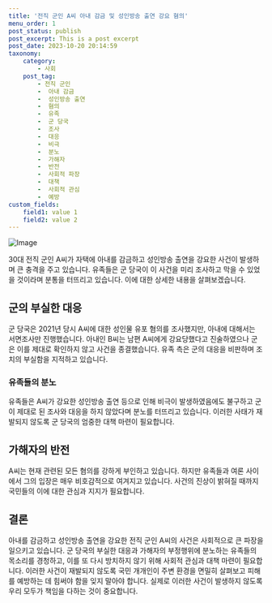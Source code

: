 ```yaml
---
title: '전직 군인 A씨 아내 감금 및 성인방송 출연 강요 혐의'
menu_order: 1
post_status: publish
post_excerpt: This is a post excerpt
post_date: 2023-10-20 20:14:59
taxonomy:
    category:
        - 사회
    post_tag:
        - 전직 군인
        -  아내 감금
        -  성인방송 출연
        -  혐의
        -  유족
        -  군 당국
        -  조사
        -  대응
        -  비극
        -  분노
        -  가해자
        -  반전
        -  사회적 파장
        -  대책
        -  사회적 관심
        -  예방
custom_fields:
    field1: value 1
    field2: value 2
---
```


![Image](https://imgnews.pstatic.net/image/008/2024/02/06/0004995493_001_20240206094803518.jpg?type=w647)


30대 전직 군인 A씨가 자택에 아내를 감금하고 성인방송 출연을 강요한 사건이 발생하며 큰 충격을 주고 있습니다. 유족들은 군 당국이 이 사건을 미리 조사하고 막을 수 있었을 것이라며 분통을 터뜨리고 있습니다. 이에 대한 상세한 내용을 살펴보겠습니다.

## 군의 부실한 대응
군 당국은 2021년 당시 A씨에 대한 성인물 유포 혐의를 조사했지만, 아내에 대해서는 서면조사만 진행했습니다. 아내인 B씨는 남편 A씨에게 강요당했다고 진술하였으나 군은 이를 제대로 확인하지 않고 사건을 종결했습니다. 유족 측은 군의 대응을 비판하며 조치의 부실함을 지적하고 있습니다.

### 유족들의 분노
유족들은 A씨가 강요한 성인방송 출연 등으로 인해 비극이 발생하였음에도 불구하고 군이 제대로 된 조사와 대응을 하지 않았다며 분노를 터뜨리고 있습니다. 이러한 사태가 재발되지 않도록 군 당국의 엄중한 대책 마련이 필요합니다.

## 가해자의 반전
A씨는 현재 관련된 모든 혐의를 강하게 부인하고 있습니다. 하지만 유족들과 여론 사이에서 그의 입장은 매우 비호감적으로 여겨지고 있습니다. 사건의 진상이 밝혀질 때까지 국민들의 이에 대한 관심과 지지가 필요합니다.

## 결론
아내를 감금하고 성인방송 출연을 강요한 전직 군인 A씨의 사건은 사회적으로 큰 파장을 일으키고 있습니다. 군 당국의 부실한 대응과 가해자의 부정행위에 분노하는 유족들의 목소리를 경청하고, 이를 또 다시 방치하지 않기 위해 사회적 관심과 대책 마련이 필요합니다. 이러한 사건이 재발되지 않도록 국민 개개인이 주변 환경을 면밀히 살펴보고 피해를 예방하는 데 힘써야 함을 잊지 말아야 합니다. 실제로 이러한 사건이 발생하지 않도록 우리 모두가 책임을 다하는 것이 중요합니다.
